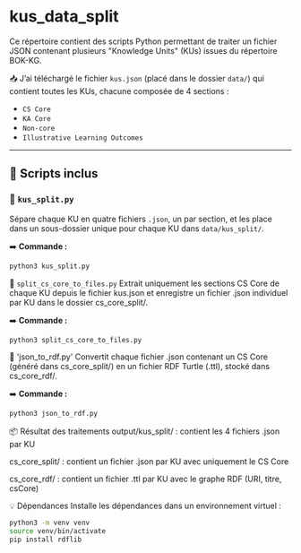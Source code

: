 # kus_data_split

Ce répertoire contient des scripts Python permettant de traiter un fichier JSON contenant plusieurs "Knowledge Units" (KUs) issues du répertoire BOK-KG.

📥 J’ai téléchargé le fichier `kus.json` (placé dans le dossier `data/`) qui contient toutes les KUs, chacune composée de 4 sections :
- `CS Core`
- `KA Core`
- `Non-core`
- `Illustrative Learning Outcomes`

---

## 🧰 Scripts inclus

### 🔹 `kus_split.py`
Sépare chaque KU en quatre fichiers `.json`, un par section, et les place dans un sous-dossier unique pour chaque KU dans `data/kus_split/`.

➡️ **Commande :**
```bash
python3 kus_split.py
```

🔹  `split_cs_core_to_files.py`
Extrait uniquement les sections CS Core de chaque KU depuis le fichier kus.json et enregistre un fichier .json individuel par KU dans le dossier cs_core_split/.

➡️ **Commande :**

```bash
python3 split_cs_core_to_files.py
```
🔹 'json_to_rdf.py'
Convertit chaque fichier .json contenant un CS Core (généré dans cs_core_split/) en un fichier RDF Turtle (.ttl), stocké dans cs_core_rdf/.

➡️ **Commande :**
```bash
python3 json_to_rdf.py 
```

📦 Résultat des traitements
output/kus_split/ : contient les 4 fichiers .json par KU

cs_core_split/ : contient un fichier .json par KU avec uniquement le CS Core

cs_core_rdf/ : contient un fichier .ttl par KU avec le graphe RDF (URI, titre, csCore)

💡 Dépendances
Installe les dépendances dans un environnement virtuel :

```bash
python3 -m venv venv
source venv/bin/activate
pip install rdflib
```